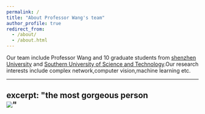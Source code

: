 ```yaml
---
permalink: /
title: "About Professor Wang's team"
author_profile: true
redirect_from: 
  - /about/
  - /about.html
---
```


Our team include Professor Wang and 10 graduate students from [shenzhen University](https://www.szu.edu.cn) and [Southern University of Science and Technology](https://www.sustech.edu.cn).Our research interests include complex network,computer vision,machine learning etc.

---
excerpt: "the most gorgeous person<br/><img src='/images/yx.png'>"
---
